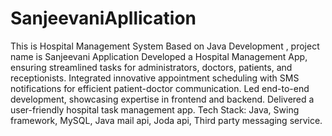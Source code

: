 # SanjeevaniApllication
This is Hospital Management System Based on Java Development , project name is Sanjeevani Application
Developed a Hospital Management App, ensuring streamlined tasks for
 administrators, doctors, patients, and receptionists. 
Integrated innovative appointment scheduling with SMS notifications for
 efficient patient-doctor communication. 
Led end-to-end development, showcasing expertise in frontend and backend.
 Delivered a user-friendly hospital task management app. 
Tech Stack: Java, Swing framework, MySQL, Java mail api, Joda api, Third
 party messaging service. 
